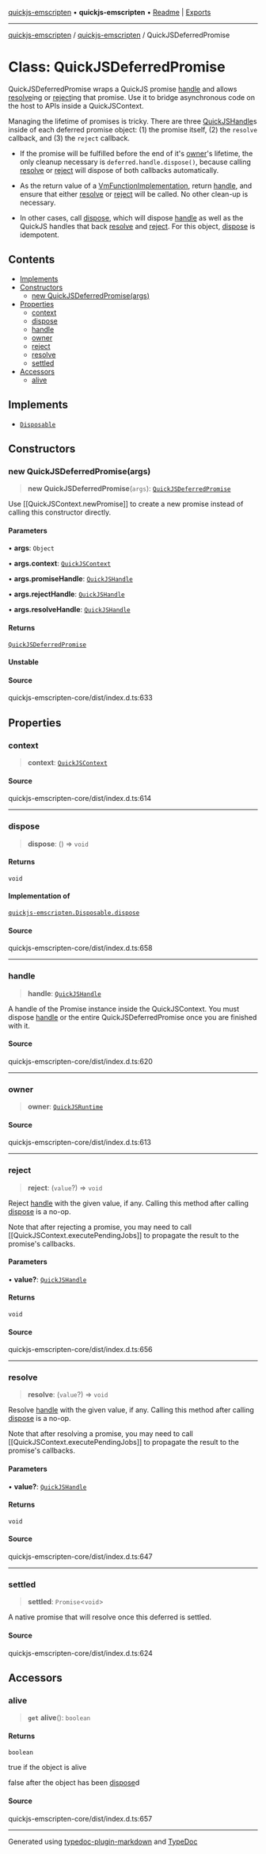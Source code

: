 [quickjs-emscripten](../../packages.md) • **quickjs-emscripten** • [Readme](../README.md) \| [Exports](../exports.md)

***

[quickjs-emscripten](../../packages.md) / [quickjs-emscripten](../exports.md) / QuickJSDeferredPromise

# Class: QuickJSDeferredPromise

QuickJSDeferredPromise wraps a QuickJS promise [handle](QuickJSDeferredPromise.md#handle) and allows
[resolve](QuickJSDeferredPromise.md#resolve)ing or [reject](QuickJSDeferredPromise.md#reject)ing that promise. Use it to bridge asynchronous
code on the host to APIs inside a QuickJSContext.

Managing the lifetime of promises is tricky. There are three
[QuickJSHandle](../exports.md#quickjshandle)s inside of each deferred promise object: (1) the promise
itself, (2) the `resolve` callback, and (3) the `reject` callback.

- If the promise will be fulfilled before the end of it's [owner](QuickJSDeferredPromise.md#owner)'s lifetime,
  the only cleanup necessary is `deferred.handle.dispose()`, because
  calling [resolve](QuickJSDeferredPromise.md#resolve) or [reject](QuickJSDeferredPromise.md#reject) will dispose of both callbacks automatically.

- As the return value of a [VmFunctionImplementation](../exports.md#vmfunctionimplementationvmhandle), return [handle](QuickJSDeferredPromise.md#handle),
  and ensure that either [resolve](QuickJSDeferredPromise.md#resolve) or [reject](QuickJSDeferredPromise.md#reject) will be called. No other
  clean-up is necessary.

- In other cases, call [dispose](QuickJSDeferredPromise.md#dispose), which will dispose [handle](QuickJSDeferredPromise.md#handle) as well as the
  QuickJS handles that back [resolve](QuickJSDeferredPromise.md#resolve) and [reject](QuickJSDeferredPromise.md#reject). For this object,
  [dispose](QuickJSDeferredPromise.md#dispose) is idempotent.

## Contents

- [Implements](QuickJSDeferredPromise.md#implements)
- [Constructors](QuickJSDeferredPromise.md#constructors)
  - [new QuickJSDeferredPromise(args)](QuickJSDeferredPromise.md#new-quickjsdeferredpromiseargs)
- [Properties](QuickJSDeferredPromise.md#properties)
  - [context](QuickJSDeferredPromise.md#context)
  - [dispose](QuickJSDeferredPromise.md#dispose)
  - [handle](QuickJSDeferredPromise.md#handle)
  - [owner](QuickJSDeferredPromise.md#owner)
  - [reject](QuickJSDeferredPromise.md#reject)
  - [resolve](QuickJSDeferredPromise.md#resolve)
  - [settled](QuickJSDeferredPromise.md#settled)
- [Accessors](QuickJSDeferredPromise.md#accessors)
  - [alive](QuickJSDeferredPromise.md#alive)

## Implements

- [`Disposable`](../interfaces/Disposable.md)

## Constructors

### new QuickJSDeferredPromise(args)

> **new QuickJSDeferredPromise**(`args`): [`QuickJSDeferredPromise`](QuickJSDeferredPromise.md)

Use [[QuickJSContext.newPromise]] to create a new promise instead of calling
this constructor directly.

#### Parameters

• **args**: `Object`

• **args\.context**: [`QuickJSContext`](QuickJSContext.md)

• **args\.promiseHandle**: [`QuickJSHandle`](../exports.md#quickjshandle)

• **args\.rejectHandle**: [`QuickJSHandle`](../exports.md#quickjshandle)

• **args\.resolveHandle**: [`QuickJSHandle`](../exports.md#quickjshandle)

#### Returns

[`QuickJSDeferredPromise`](QuickJSDeferredPromise.md)

#### Unstable

#### Source

quickjs-emscripten-core/dist/index.d.ts:633

## Properties

### context

> **context**: [`QuickJSContext`](QuickJSContext.md)

#### Source

quickjs-emscripten-core/dist/index.d.ts:614

***

### dispose

> **dispose**: () => `void`

#### Returns

`void`

#### Implementation of

[`quickjs-emscripten.Disposable.dispose`](../interfaces/Disposable.md#dispose)

#### Source

quickjs-emscripten-core/dist/index.d.ts:658

***

### handle

> **handle**: [`QuickJSHandle`](../exports.md#quickjshandle)

A handle of the Promise instance inside the QuickJSContext.
You must dispose [handle](QuickJSDeferredPromise.md#handle) or the entire QuickJSDeferredPromise once you
are finished with it.

#### Source

quickjs-emscripten-core/dist/index.d.ts:620

***

### owner

> **owner**: [`QuickJSRuntime`](QuickJSRuntime.md)

#### Source

quickjs-emscripten-core/dist/index.d.ts:613

***

### reject

> **reject**: (`value`?) => `void`

Reject [handle](QuickJSDeferredPromise.md#handle) with the given value, if any.
Calling this method after calling [dispose](QuickJSDeferredPromise.md#dispose) is a no-op.

Note that after rejecting a promise, you may need to call
[[QuickJSContext.executePendingJobs]] to propagate the result to the promise's
callbacks.

#### Parameters

• **value?**: [`QuickJSHandle`](../exports.md#quickjshandle)

#### Returns

`void`

#### Source

quickjs-emscripten-core/dist/index.d.ts:656

***

### resolve

> **resolve**: (`value`?) => `void`

Resolve [handle](QuickJSDeferredPromise.md#handle) with the given value, if any.
Calling this method after calling [dispose](QuickJSDeferredPromise.md#dispose) is a no-op.

Note that after resolving a promise, you may need to call
[[QuickJSContext.executePendingJobs]] to propagate the result to the promise's
callbacks.

#### Parameters

• **value?**: [`QuickJSHandle`](../exports.md#quickjshandle)

#### Returns

`void`

#### Source

quickjs-emscripten-core/dist/index.d.ts:647

***

### settled

> **settled**: `Promise`\<`void`\>

A native promise that will resolve once this deferred is settled.

#### Source

quickjs-emscripten-core/dist/index.d.ts:624

## Accessors

### alive

> **`get`** **alive**(): `boolean`

#### Returns

`boolean`

true if the object is alive

false after the object has been [dispose](QuickJSDeferredPromise.md#dispose)d

#### Source

quickjs-emscripten-core/dist/index.d.ts:657

***

Generated using [typedoc-plugin-markdown](https://www.npmjs.com/package/typedoc-plugin-markdown) and [TypeDoc](https://typedoc.org/)
